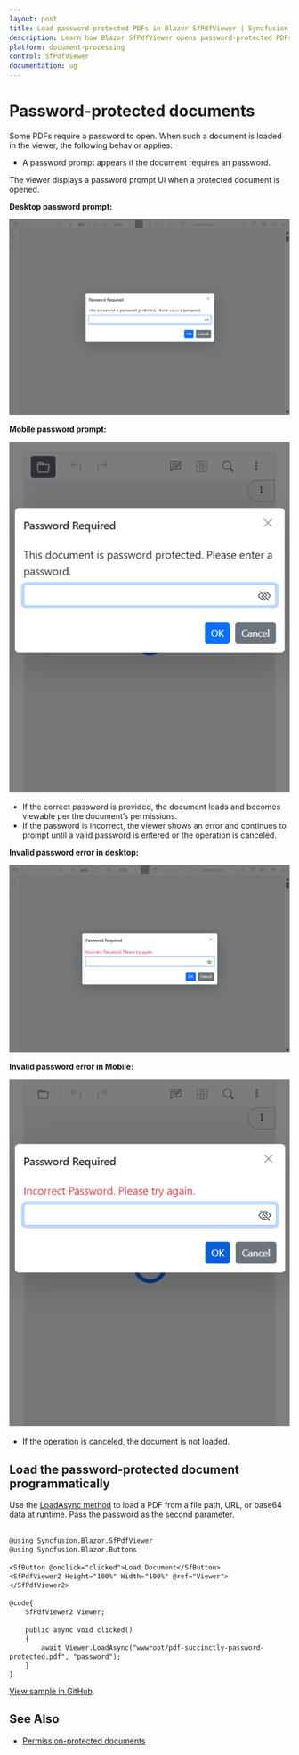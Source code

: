 ```yaml
---
layout: post
title: Load password-protected PDFs in Blazor SfPdfViewer | Syncfusion
description: Learn how Blazor SfPdfViewer opens password-protected PDFs, prompts for passwords, and respects document permissions.
platform: document-processing
control: SfPdfViewer
documentation: ug
---
```


# Password-protected documents

Some PDFs require a password to open. When such a document is loaded in the viewer, the following behavior applies:

- A password prompt appears if the document requires an password.

The viewer displays a password prompt UI when a protected document is opened.

**Desktop password prompt:**

![Blazor PDF Viewer desktop password prompt](../images/password-ui-desktop.png)

**Mobile password prompt:**

![Blazor PDF Viewer mobile password prompt](../images/password-ui-mobile.png)

- If the correct password is provided, the document loads and becomes viewable per the document’s permissions.
- If the password is incorrect, the viewer shows an error and continues to prompt until a valid password is entered or the operation is canceled.

**Invalid password error in desktop:**

![Blazor PDF Viewer desktop password error](../images/password-incorrect-desktop.png)

**Invalid password error in Mobile:**

![Blazor PDF Viewer mobile password error](../images/password-incorrect-mobile.png)

- If the operation is canceled, the document is not loaded.

## Load the password-protected document programmatically

Use the [LoadAsync method](https://help.syncfusion.com/cr/blazor/Syncfusion.Blazor.SfPdfViewer.PdfViewerBase.html) to load a PDF from a file path, URL, or base64 data at runtime. Pass the password as the second parameter.

```cshtml

@using Syncfusion.Blazor.SfPdfViewer
@using Syncfusion.Blazor.Buttons

<SfButton @onclick="clicked">Load Document</SfButton>
<SfPdfViewer2 Height="100%" Width="100%" @ref="Viewer">
</SfPdfViewer2>

@code{
    SfPdfViewer2 Viewer;

    public async void clicked()
    {
        await Viewer.LoadAsync("wwwroot/pdf-succinctly-password-protected.pdf", "password");
    }
}

```

[View sample in GitHub](https://github.com/SyncfusionExamples/blazor-pdf-viewer-examples/tree/master/Load%20and%20Save/Load%20the%20Security%20Document).

## See Also

* [Permission-protected documents](./permission)